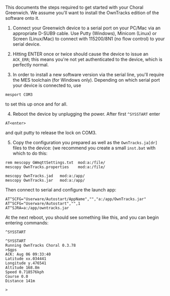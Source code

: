 This documents the steps required to get started with your Choral Greenwich.
We assume you'll want to install the OwnTracks edition of the software onto it.

1. Connect your Greenwich device to a serial port on your PC/Mac via an appropriate D-SUB9 cable. Use Putty (Windows), Minicom (Linux) or Screen (Linux/Mac) to connect with 115200/8N1 (no flow control) to your serial device.

2. Hitting ENTER once or twice should cause the device to issue an `ACK_ERR`; this means you're not yet authenticated to the device, which is perfectly normal.

3. In order to install a new software version via the serial line, you'll require the MES toolchain (for Windows only). Depending on which serial port your device is connected to, use
```
mesport COM3
```
to set this up once and for all.

4. Reboot the device by unplugging the power.  After first `^SYSSTART` enter
```
AT<enter>
```
and quit putty to release the lock on COM3.

5. Copy the configuration you prepared as well as the `OwnTracks.ja[dr]` files to the device: (we recommend you create a small `inst.bat` with which to do this:

```
rem mescopy GWmqttSettings.txt 	mod:a:/file/
mescopy OwnTracks.properties	mod:a:/file/

mescopy OwnTracks.jad	mod:a:/app/
mescopy OwnTracks.jar	mod:a:/app/
```

Then connect to serial and configure the launch app:

```
AT^SCFG="Userware/Autostart/AppName","","a:/app/OwnTracks.jar"
AT^SCFG="Userware/Autostart","",1
AT^SJRA=a:/app/owntracks.jar
```

At the next reboot, you should see something like this, and you can 
begin entering commands:

```
^SYSSTART

^SYSSTART
Running OwnTracks Choral 0.3.78
>$gps
ACK: Aug 06 09:33:40
Latitude xx.034441
Longitude y.476541
Altitude 168.8m
Speed 0.718576kph
Course 0.0
Distance 141m

>
```
